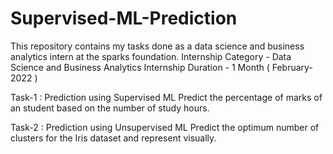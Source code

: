 # Supervised-ML-Prediction
This repository contains my tasks done as a data science and business analytics intern at the sparks foundation. Internship Category - Data Science and Business Analytics
Internship Duration - 1 Month ( February-2022 )

Task-1 : Prediction using Supervised ML
Predict the percentage of marks of an student based on the number of study hours.

Task-2 : Prediction using Unsupervised ML
Predict the optimum number of clusters for the Iris dataset and represent visually.
